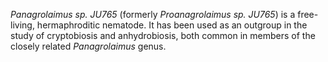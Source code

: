 _Panagrolaimus sp. JU765_ (formerly _Proanagrolaimus sp. JU765_) is a free-living, hermaphroditic nematode. It has been used as an outgroup in the study of cryptobiosis and anhydrobiosis, both common in members of the closely related _Panagrolaimus_ genus.
